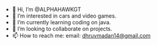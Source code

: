 - 👋 Hi, I’m @ALPHAHAWKGT
- 👀 I’m interested in  cars and video games.
- 🌱 I’m currently learning coding on java.
- 💞️ I’m looking to collaborate on projects.
- 📫 How to reach me: email: dhruvmadan14@gmail.com

<!---
ALPHAHAWKGT/ALPHAHAWKGT is a ✨ special ✨ repository because its `README.md` (this file) appears on your GitHub profile.
You can click the Preview link to take a look at your changes.
--->
